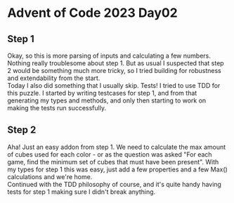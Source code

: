 # Advent of Code 2023 Day02  

## Step 1  
Okay, so this is more parsing of inputs and calculating a few numbers. 
Nothing really troublesome about step 1. But as usual I suspected that step 2 would be something much more tricky, so I tried building for robustness and extendability from the start.  
Today I also did something that I usually skip. Tests! I tried to use TDD for this puzzle. 
I started by writing testcases for step 1, and from that generating my types and methods, and only then starting to work on making the tests run successfully.

## Step 2  
Aha! Just an easy addon from step 1. We need to calculate the max amount of cubes used for each color - or as the question was asked "For each game, find the minimum set of cubes that must have been present".
With my types for step 1 this was easy, just add a few properties and a few Max() calculations and we're home.  
Continued with the TDD philosophy of course, and it's quite handy having tests for step 1 making sure I didn't break anything.  